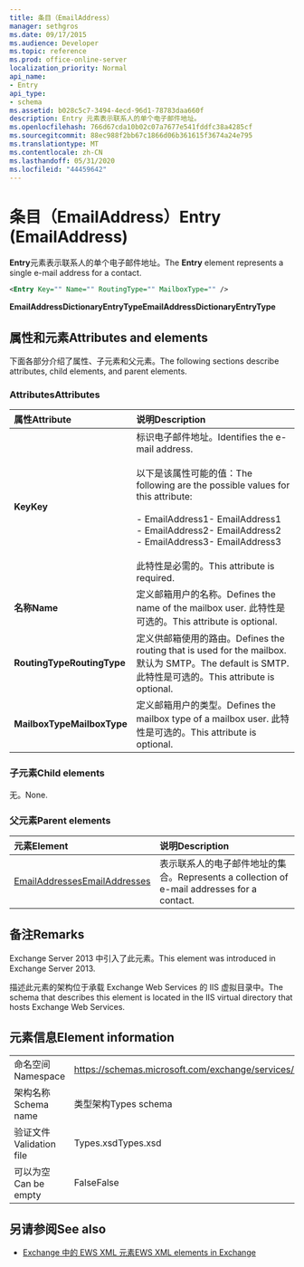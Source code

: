 ```yaml
---
title: 条目（EmailAddress）
manager: sethgros
ms.date: 09/17/2015
ms.audience: Developer
ms.topic: reference
ms.prod: office-online-server
localization_priority: Normal
api_name:
- Entry
api_type:
- schema
ms.assetid: b028c5c7-3494-4ecd-96d1-78783daa660f
description: Entry 元素表示联系人的单个电子邮件地址。
ms.openlocfilehash: 766d67cda10b02c07a7677e541fddfc38a4285cf
ms.sourcegitcommit: 88ec988f2bb67c1866d06b361615f3674a24e795
ms.translationtype: MT
ms.contentlocale: zh-CN
ms.lasthandoff: 05/31/2020
ms.locfileid: "44459642"
---
```

# <a name="entry-emailaddress"></a><span data-ttu-id="011cc-103">条目（EmailAddress）</span><span class="sxs-lookup"><span data-stu-id="011cc-103">Entry (EmailAddress)</span></span>

<span data-ttu-id="011cc-104">**Entry**元素表示联系人的单个电子邮件地址。</span><span class="sxs-lookup"><span data-stu-id="011cc-104">The **Entry** element represents a single e-mail address for a contact.</span></span> 
  
```XML
<Entry Key="" Name="" RoutingType="" MailboxType="" />
```

<span data-ttu-id="011cc-105">**EmailAddressDictionaryEntryType**</span><span class="sxs-lookup"><span data-stu-id="011cc-105">**EmailAddressDictionaryEntryType**</span></span>

## <a name="attributes-and-elements"></a><span data-ttu-id="011cc-106">属性和元素</span><span class="sxs-lookup"><span data-stu-id="011cc-106">Attributes and elements</span></span>

<span data-ttu-id="011cc-107">下面各部分介绍了属性、子元素和父元素。</span><span class="sxs-lookup"><span data-stu-id="011cc-107">The following sections describe attributes, child elements, and parent elements.</span></span>
  
### <a name="attributes"></a><span data-ttu-id="011cc-108">Attributes</span><span class="sxs-lookup"><span data-stu-id="011cc-108">Attributes</span></span>

|<span data-ttu-id="011cc-109">**属性**</span><span class="sxs-lookup"><span data-stu-id="011cc-109">**Attribute**</span></span>|<span data-ttu-id="011cc-110">**说明**</span><span class="sxs-lookup"><span data-stu-id="011cc-110">**Description**</span></span>|
|:-----|:-----|
|<span data-ttu-id="011cc-111">**Key**</span><span class="sxs-lookup"><span data-stu-id="011cc-111">**Key**</span></span> <br/> | <span data-ttu-id="011cc-112">标识电子邮件地址。</span><span class="sxs-lookup"><span data-stu-id="011cc-112">Identifies the e-mail address.</span></span><br/><br/><span data-ttu-id="011cc-113">以下是该属性可能的值：</span><span class="sxs-lookup"><span data-stu-id="011cc-113">The following are the possible values for this attribute:</span></span><br/><br/><span data-ttu-id="011cc-114">- EmailAddress1</span><span class="sxs-lookup"><span data-stu-id="011cc-114">-  EmailAddress1</span></span>  <br/><span data-ttu-id="011cc-115">- EmailAddress2</span><span class="sxs-lookup"><span data-stu-id="011cc-115">-  EmailAddress2</span></span>  <br/><span data-ttu-id="011cc-116">- EmailAddress3</span><span class="sxs-lookup"><span data-stu-id="011cc-116">-  EmailAddress3</span></span> <br/><br/>  <span data-ttu-id="011cc-117">此特性是必需的。</span><span class="sxs-lookup"><span data-stu-id="011cc-117">This attribute is required.</span></span>  <br/> |
|<span data-ttu-id="011cc-118">**名称**</span><span class="sxs-lookup"><span data-stu-id="011cc-118">**Name**</span></span> <br/> |<span data-ttu-id="011cc-119">定义邮箱用户的名称。</span><span class="sxs-lookup"><span data-stu-id="011cc-119">Defines the name of the mailbox user.</span></span> <span data-ttu-id="011cc-120">此特性是可选的。</span><span class="sxs-lookup"><span data-stu-id="011cc-120">This attribute is optional.</span></span>  <br/> |
|<span data-ttu-id="011cc-121">**RoutingType**</span><span class="sxs-lookup"><span data-stu-id="011cc-121">**RoutingType**</span></span> <br/> |<span data-ttu-id="011cc-122">定义供邮箱使用的路由。</span><span class="sxs-lookup"><span data-stu-id="011cc-122">Defines the routing that is used for the mailbox.</span></span> <span data-ttu-id="011cc-123">默认为 SMTP。</span><span class="sxs-lookup"><span data-stu-id="011cc-123">The default is SMTP.</span></span> <span data-ttu-id="011cc-124">此特性是可选的。</span><span class="sxs-lookup"><span data-stu-id="011cc-124">This attribute is optional.</span></span>  <br/> |
|<span data-ttu-id="011cc-125">**MailboxType**</span><span class="sxs-lookup"><span data-stu-id="011cc-125">**MailboxType**</span></span> <br/> |<span data-ttu-id="011cc-126">定义邮箱用户的类型。</span><span class="sxs-lookup"><span data-stu-id="011cc-126">Defines the mailbox type of a mailbox user.</span></span> <span data-ttu-id="011cc-127">此特性是可选的。</span><span class="sxs-lookup"><span data-stu-id="011cc-127">This attribute is optional.</span></span>  <br/> |
   
### <a name="child-elements"></a><span data-ttu-id="011cc-128">子元素</span><span class="sxs-lookup"><span data-stu-id="011cc-128">Child elements</span></span>

<span data-ttu-id="011cc-129">无。</span><span class="sxs-lookup"><span data-stu-id="011cc-129">None.</span></span>
  
### <a name="parent-elements"></a><span data-ttu-id="011cc-130">父元素</span><span class="sxs-lookup"><span data-stu-id="011cc-130">Parent elements</span></span>

|<span data-ttu-id="011cc-131">**元素**</span><span class="sxs-lookup"><span data-stu-id="011cc-131">**Element**</span></span>|<span data-ttu-id="011cc-132">**说明**</span><span class="sxs-lookup"><span data-stu-id="011cc-132">**Description**</span></span>|
|:-----|:-----|
|[<span data-ttu-id="011cc-133">EmailAddresses</span><span class="sxs-lookup"><span data-stu-id="011cc-133">EmailAddresses</span></span>](emailaddresses.md) <br/> |<span data-ttu-id="011cc-134">表示联系人的电子邮件地址的集合。</span><span class="sxs-lookup"><span data-stu-id="011cc-134">Represents a collection of e-mail addresses for a contact.</span></span>  <br/> |
   
## <a name="remarks"></a><span data-ttu-id="011cc-135">备注</span><span class="sxs-lookup"><span data-stu-id="011cc-135">Remarks</span></span>

<span data-ttu-id="011cc-136">Exchange Server 2013 中引入了此元素。</span><span class="sxs-lookup"><span data-stu-id="011cc-136">This element was introduced in Exchange Server 2013.</span></span>
  
<span data-ttu-id="011cc-137">描述此元素的架构位于承载 Exchange Web Services 的 IIS 虚拟目录中。</span><span class="sxs-lookup"><span data-stu-id="011cc-137">The schema that describes this element is located in the IIS virtual directory that hosts Exchange Web Services.</span></span>
  
## <a name="element-information"></a><span data-ttu-id="011cc-138">元素信息</span><span class="sxs-lookup"><span data-stu-id="011cc-138">Element information</span></span>

|||
|:-----|:-----|
|<span data-ttu-id="011cc-139">命名空间</span><span class="sxs-lookup"><span data-stu-id="011cc-139">Namespace</span></span>  <br/> |https://schemas.microsoft.com/exchange/services/2006/types  <br/> |
|<span data-ttu-id="011cc-140">架构名称</span><span class="sxs-lookup"><span data-stu-id="011cc-140">Schema name</span></span>  <br/> |<span data-ttu-id="011cc-141">类型架构</span><span class="sxs-lookup"><span data-stu-id="011cc-141">Types schema</span></span>  <br/> |
|<span data-ttu-id="011cc-142">验证文件</span><span class="sxs-lookup"><span data-stu-id="011cc-142">Validation file</span></span>  <br/> |<span data-ttu-id="011cc-143">Types.xsd</span><span class="sxs-lookup"><span data-stu-id="011cc-143">Types.xsd</span></span>  <br/> |
|<span data-ttu-id="011cc-144">可以为空</span><span class="sxs-lookup"><span data-stu-id="011cc-144">Can be empty</span></span>  <br/> |<span data-ttu-id="011cc-145">False</span><span class="sxs-lookup"><span data-stu-id="011cc-145">False</span></span>  <br/> |
   
## <a name="see-also"></a><span data-ttu-id="011cc-146">另请参阅</span><span class="sxs-lookup"><span data-stu-id="011cc-146">See also</span></span>

- [<span data-ttu-id="011cc-147">Exchange 中的 EWS XML 元素</span><span class="sxs-lookup"><span data-stu-id="011cc-147">EWS XML elements in Exchange</span></span>](ews-xml-elements-in-exchange.md)

